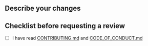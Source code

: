 ## Describe your changes

<!-- Describe your changes here -->

## Checklist before requesting a review

- [ ] I have read [CONTRIBUTING.md](https://github.com/Mordarski-Networks/Mordarski-Networks-assets/blob/main/CONTRIBUTING.md) and [CODE_OF_CONDUCT.md](https://github.com/Mordarski-Networks/Mordarski-Networks-assets/blob/main/CODE_OF_CONDUCT.md)
